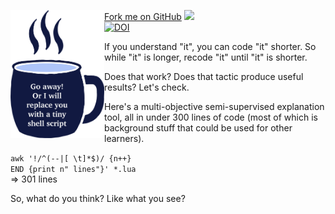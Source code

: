 <span id="forkongithub"><a href="https://github.com/timm/shortr">Fork me on GitHub</a></span>
<img width=150 align=left src="https://raw.githubusercontent.com/timm/shortr/master/docs/img/cup.png">
<a href="https://github.com/timm/shortr/actions/workflows/tests.yml"><img src="https://github.com/timm/shortr/actions/workflows/tests.yml/badge.svg"></a><br><a 
href="https://zenodo.org/badge/latestdoi/206205826"> <img src="https://zenodo.org/badge/206205826.svg" alt="DOI"></a>
      
If you understand "it", you can code "it" shorter. So while
"it" is longer, recode "it" until "it" is shorter.

Does that work? Does that tactic produce useful results?  Let's check. 

Here's a multi-objective semi-supervised
explanation tool, all in under 300 lines of code (most of
which is background stuff that could be used for other
learners). <br>

`awk '!/^(--|[ \t]*$)/ {n++}`   
`END {print n" lines"}' *.lua`  
=> 301 lines
     
So, what do you think? Like what you see?
